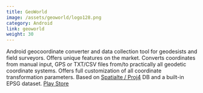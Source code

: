 ```yaml
---
title: GeoWorld
image: /assets/geoworld/logo128.png
category: Android
link: geoworld
weight: 30
---
```

Android geocoordinate converter and data collection tool for geodesists and field surveyors. Offers unique features on the market.
Converts coordinates from manual input, GPS or TXT/CSV files from/to practically all geodetic coordinate
systems. Offers full customization of all coordinate transformation parameters. Based on [Spatialte / Proj4](https://github.com/sevar83/android-spatialite)
DB and a built-in EPSG dataset.
[Play Store](https://play.google.com/store/apps/details?id=com.buildware.geoworld)
